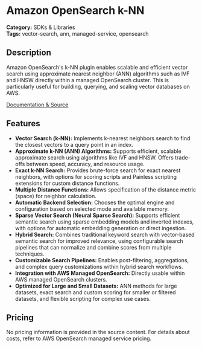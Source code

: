 # Amazon OpenSearch k-NN

**Category:** SDKs & Libraries  
**Tags:** vector-search, ann, managed-service, opensearch

## Description
Amazon OpenSearch's k-NN plugin enables scalable and efficient vector search using approximate nearest neighbor (ANN) algorithms such as IVF and HNSW directly within a managed OpenSearch cluster. This is particularly useful for building, querying, and scaling vector databases on AWS.

[Documentation & Source](https://opensearch.org/docs/latest/search-plugins/knn/)

## Features
- **Vector Search (k-NN):** Implements k-nearest neighbors search to find the closest vectors to a query point in an index.
- **Approximate k-NN (ANN) Algorithms:** Supports efficient, scalable approximate search using algorithms like IVF and HNSW. Offers trade-offs between speed, accuracy, and resource usage.
- **Exact k-NN Search:** Provides brute-force search for exact nearest neighbors, with options for scoring scripts and Painless scripting extensions for custom distance functions.
- **Multiple Distance Functions:** Allows specification of the distance metric (space) for neighbor calculation.
- **Automatic Backend Selection:** Chooses the optimal engine and configuration based on selected mode and available memory.
- **Sparse Vector Search (Neural Sparse Search):** Supports efficient semantic search using sparse embedding models and inverted indexes, with options for automatic embedding generation or direct ingestion.
- **Hybrid Search:** Combines traditional keyword search with vector-based semantic search for improved relevance, using configurable search pipelines that can normalize and combine scores from multiple techniques.
- **Customizable Search Pipelines:** Enables post-filtering, aggregations, and complex query customizations within hybrid search workflows.
- **Integration with AWS Managed OpenSearch:** Directly usable within AWS managed OpenSearch clusters.
- **Optimized for Large and Small Datasets:** ANN methods for large datasets, exact search and custom scoring for smaller or filtered datasets, and flexible scripting for complex use cases.

## Pricing
No pricing information is provided in the source content. For details about costs, refer to AWS OpenSearch managed service pricing.
